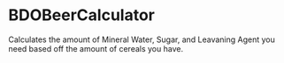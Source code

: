 # BDOBeerCalculator

Calculates the amount of Mineral Water, Sugar, and Leavaning Agent you need based off the amount of cereals you have.
